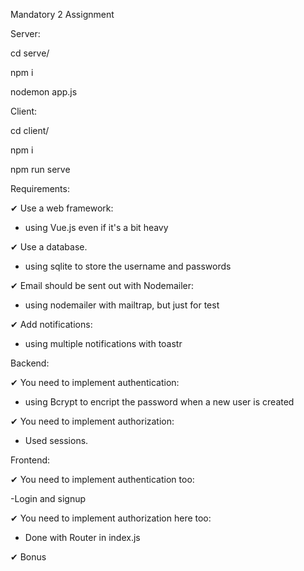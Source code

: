 Mandatory 2 Assignment

Server:

cd serve/

npm i

nodemon app.js

Client:

cd client/

npm i

npm run serve


Requirements:

 ✔ Use a web framework:
- using Vue.js even if it's a bit heavy

 ✔ Use a database.
- using sqlite to store the username and passwords

✔ Email should be sent out with Nodemailer:
- using nodemailer with mailtrap, but just for test

✔ Add notifications:
- using multiple notifications with toastr

Backend:

✔ You need to implement authentication:
- using Bcrypt to encript the password when a new user is created

✔ You need to implement authorization:

- Used sessions.

Frontend:

✔ You need to implement authentication too:

-Login and signup

✔ You need to implement authorization here too:

- Done with Router in index.js

✔ Bonus


